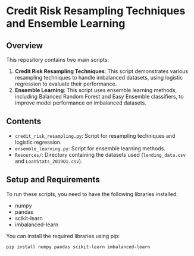 # Credit Risk Resampling Techniques and Ensemble Learning

## Overview

This repository contains two main scripts:

1. **Credit Risk Resampling Techniques**: This script demonstrates various resampling techniques to handle imbalanced datasets, using logistic regression to evaluate their performance.
2. **Ensemble Learning**: This script uses ensemble learning methods, including Balanced Random Forest and Easy Ensemble classifiers, to improve model performance on imbalanced datasets.

## Contents

- `credit_risk_resampling.py`: Script for resampling techniques and logistic regression.
- `ensemble_learning.py`: Script for ensemble learning methods.
- `Resources/`: Directory containing the datasets used (`lending_data.csv` and `LoanStats_2019Q1.csv`).

## Setup and Requirements

To run these scripts, you need to have the following libraries installed:

- numpy
- pandas
- scikit-learn
- imbalanced-learn

You can install the required libraries using pip:

```sh
pip install numpy pandas scikit-learn imbalanced-learn
```